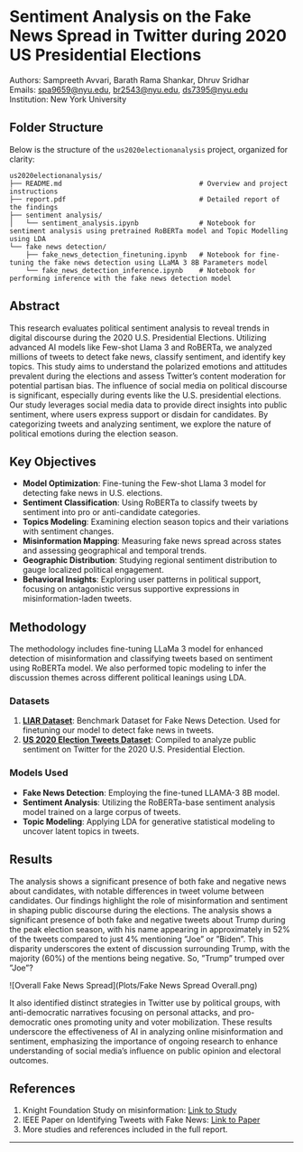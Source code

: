 # Sentiment Analysis on the Fake News Spread in Twitter during 2020 US Presidential Elections

Authors: Sampreeth Avvari, Barath Rama Shankar, Dhruv Sridhar  
Emails: spa9659@nyu.edu, br2543@nyu.edu, ds7395@nyu.edu  
Institution: New York University

## Folder Structure

Below is the structure of the `us2020electionanalysis` project, organized for clarity:

```plaintext
us2020electionanalysis/
├── README.md                                  # Overview and project instructions
├── report.pdf                                 # Detailed report of the findings
├── sentiment analysis/
│   └── sentiment_analysis.ipynb               # Notebook for sentiment analysis using pretrained RoBERTa model and Topic Modelling using LDA
└── fake news detection/
    ├── fake_news_detection_finetuning.ipynb   # Notebook for fine-tuning the fake news detection using LLaMA 3 8B Parameters model
    └── fake_news_detection_inference.ipynb    # Notebook for performing inference with the fake news detection model
```

## Abstract
This research evaluates political sentiment analysis to reveal trends in digital discourse during the 2020 U.S. Presidential Elections. Utilizing advanced AI models like Few-shot Llama 3 and RoBERTa, we analyzed millions of tweets to detect fake news, classify sentiment, and identify key topics. This study aims to understand the polarized emotions and attitudes prevalent during the elections and assess Twitter’s content moderation for potential partisan bias. The influence of social media on political discourse is significant, especially during events like the U.S. presidential elections. Our study leverages social media data to provide direct insights into public sentiment, where users express support or disdain for candidates. By categorizing tweets and analyzing sentiment, we explore the nature of political emotions during the election season.

## Key Objectives
- **Model Optimization**: Fine-tuning the Few-shot Llama 3 model for detecting fake news in U.S. elections.
- **Sentiment Classification**: Using RoBERTa to classify tweets by sentiment into pro or anti-candidate categories.
- **Topics Modeling**: Examining election season topics and their variations with sentiment changes.
- **Misinformation Mapping**: Measuring fake news spread across states and assessing geographical and temporal trends.
- **Geographic Distribution**: Studying regional sentiment distribution to gauge localized political engagement.
- **Behavioral Insights**: Exploring user patterns in political support, focusing on antagonistic versus supportive expressions in misinformation-laden tweets.

## Methodology
The methodology includes fine-tuning LLaMa 3 model for enhanced detection of misinformation and classifying tweets based on sentiment using RoBERTa model. We also performed topic modeling to infer the discussion themes across different political leanings using LDA.

### Datasets
1. **[LIAR Dataset](https://huggingface.co/datasets/liar)**: Benchmark Dataset for Fake News Detection. Used for finetuning our model to detect fake news in tweets. 
2. **[US 2020 Election Tweets Dataset](https://www.kaggle.com/datasets/manchunhui/us-election-2020-tweets)**: Compiled to analyze public sentiment on Twitter for the 2020 U.S. Presidential Election.

### Models Used
- **Fake News Detection**: Employing the fine-tuned LLAMA-3 8B model.
- **Sentiment Analysis**: Utilizing the RoBERTa-base sentiment analysis model trained on a large corpus of tweets.
- **Topic Modeling**: Applying LDA for generative statistical modeling to uncover latent topics in tweets.

## Results
The analysis shows a significant presence of both fake and negative news about candidates, with notable differences in tweet volume between candidates. Our findings highlight the role of misinformation and sentiment in shaping public discourse during the elections. The analysis shows a significant presence of both fake and negative tweets about Trump during the peak election season, with his name appearing in approximately in 52% of the tweets compared to just 4% mentioning ”Joe” or ”Biden”. This disparity underscores the extent of discussion surrounding Trump, with the majority (60%) of the mentions being negative. So, ”Trump” trumped over ”Joe”?

![Overall Fake News Spread](Plots/Fake News Spread Overall.png)

It also identified distinct strategies in Twitter use by political groups, with anti-democratic narratives focusing on personal attacks, and pro-democratic ones promoting unity and voter mobilization. These results underscore the effectiveness of AI in analyzing online misinformation and sentiment, emphasizing the importance of ongoing research to enhance understanding of social media’s influence on public opinion and electoral outcomes.

## References
1. Knight Foundation Study on misinformation: [Link to Study](https://knightfoundation.org/features/misinfo/)
2. IEEE Paper on Identifying Tweets with Fake News: [Link to Paper](https://hi.switchy.io/MWgY)
3. More studies and references included in the full report.

---
